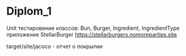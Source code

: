 # Diplom_1

Unit тестировение классов:
Bun, Burger, Ingredient, IngredientType
приложение StellarBurger
https://stellarburgers.nomoreparties.site


target/site/jacoco - отчет о покрытии
